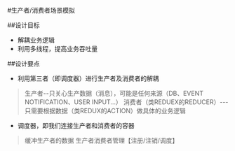 #生产者/消费者场景模拟

##设计目标
- 解耦业务逻辑
- 利用多线程，提高业务吞吐量


##设计要点
- 利用第三者（即调度器）进行生产者及消费者的解耦 

> 生产者--只关心生产数据（消息），可能是任何来源（DB、EVENT NOTIFICATION、USER INPUT...） 
> 消费者（类REDUEX的REDUCER）---只需要根据数据（类REDUX的ACTION）做具体的业务逻辑 

- 调度器，即我们连接生产者和消费者的容器

> 缓冲生产者的数据 
> 生产者消费者管理【注册/注销/调度】 

